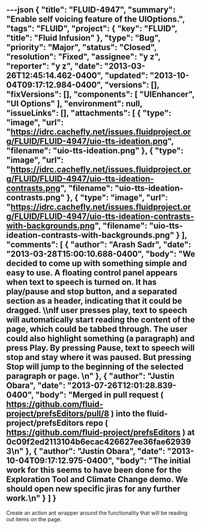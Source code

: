 ---json
{
  "title": "FLUID-4947",
  "summary": "Enable self voicing feature of the UIOptions.",
  "tags": "FLUID",
  "project": {
    "key": "FLUID",
    "title": "Fluid Infusion"
  },
  "type": "Bug",
  "priority": "Major",
  "status": "Closed",
  "resolution": "Fixed",
  "assignee": "y z",
  "reporter": "y z",
  "date": "2013-03-26T12:45:14.462-0400",
  "updated": "2013-10-04T09:17:12.984-0400",
  "versions": [],
  "fixVersions": [],
  "components": [
    "UIEnhancer",
    "UI Options"
  ],
  "environment": null,
  "issueLinks": [],
  "attachments": [
    {
      "type": "image",
      "url": "https://idrc.cachefly.net/issues.fluidproject.org/FLUID/FLUID-4947/uio-tts-ideation.png",
      "filename": "uio-tts-ideation.png"
    },
    {
      "type": "image",
      "url": "https://idrc.cachefly.net/issues.fluidproject.org/FLUID/FLUID-4947/uio-tts-ideation-contrasts.png",
      "filename": "uio-tts-ideation-contrasts.png"
    },
    {
      "type": "image",
      "url": "https://idrc.cachefly.net/issues.fluidproject.org/FLUID/FLUID-4947/uio-tts-ideation-contrasts-with-backgrounds.png",
      "filename": "uio-tts-ideation-contrasts-with-backgrounds.png"
    }
  ],
  "comments": [
    {
      "author": "Arash Sadr",
      "date": "2013-03-28T15:00:10.688-0400",
      "body": "We decided to come up with something simple and easy to use. A floating control panel appears when text to speech is turned on. It has  play/pause and stop button, and a separated section as a header, indicating that it could be dragged. \\\nIf user presses play, text to speech will automatically start reading the content of the page, which could be tabbed through. The user could also highlight something (a paragraph) and press Play. By pressing Pause, text to speech will stop and stay where it was paused. But pressing Stop will jump to the beginning of the selected paragraph or page. &#x20;\n"
    },
    {
      "author": "Justin Obara",
      "date": "2013-07-26T12:01:28.839-0400",
      "body": "Merged in pull request ( <https://github.com/fluid-project/prefsEditors/pull/8> ) into the fluid-project/prefsEditors repo ( <https://github.com/fluid-project/prefsEditors> ) at 0c09f2ed2113104b6ecac426627ee36fae629393\n"
    },
    {
      "author": "Justin Obara",
      "date": "2013-10-04T09:17:12.975-0400",
      "body": "The initial work for this seems to have been done for the Exploration Tool and Climate Change demo. We should open new specific jiras for any further work.\n"
    }
  ]
}
---
Create an action ant wrapper around the functionality that will be reading out items on the page.

        